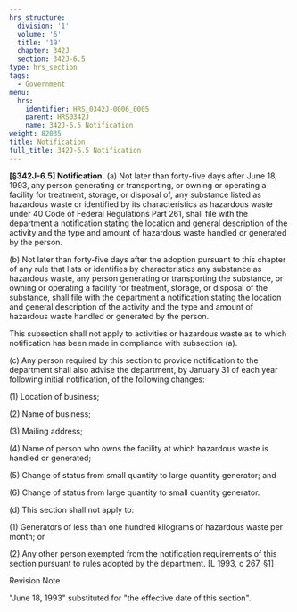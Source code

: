 ```yaml
---
hrs_structure:
  division: '1'
  volume: '6'
  title: '19'
  chapter: 342J
  section: 342J-6.5
type: hrs_section
tags:
  - Government
menu:
  hrs:
    identifier: HRS_0342J-0006_0005
    parent: HRS0342J
    name: 342J-6.5 Notification
weight: 82035
title: Notification
full_title: 342J-6.5 Notification
---
```

**[§342J-6.5] Notification.** (a) Not later than forty-five days after June 18, 1993, any person generating or transporting, or owning or operating a facility for treatment, storage, or disposal of, any substance listed as hazardous waste or identified by its characteristics as hazardous waste under 40 Code of Federal Regulations Part 261, shall file with the department a notification stating the location and general description of the activity and the type and amount of hazardous waste handled or generated by the person.

(b) Not later than forty-five days after the adoption pursuant to this chapter of any rule that lists or identifies by characteristics any substance as hazardous waste, any person generating or transporting the substance, or owning or operating a facility for treatment, storage, or disposal of the substance, shall file with the department a notification stating the location and general description of the activity and the type and amount of hazardous waste handled or generated by the person.

This subsection shall not apply to activities or hazardous waste as to which notification has been made in compliance with subsection (a).

(c) Any person required by this section to provide notification to the department shall also advise the department, by January 31 of each year following initial notification, of the following changes:

(1) Location of business;

(2) Name of business;

(3) Mailing address;

(4) Name of person who owns the facility at which hazardous waste is handled or generated;

(5) Change of status from small quantity to large quantity generator; and

(6) Change of status from large quantity to small quantity generator.

(d) This section shall not apply to:

(1) Generators of less than one hundred kilograms of hazardous waste per month; or

(2) Any other person exempted from the notification requirements of this section pursuant to rules adopted by the department. [L 1993, c 267, §1]

Revision Note

"June 18, 1993" substituted for "the effective date of this section".
